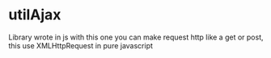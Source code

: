 # utilAjax
Library wrote in js with this one you can make request http like a get or post, this use XMLHttpRequest in pure javascript
